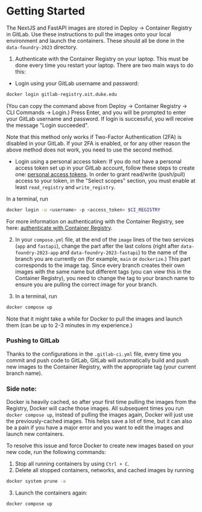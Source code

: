 # Getting Started

The NextJS and FastAPI images are stored in Deploy -> Container Registry in GitLab. Use these instructions to pull the images onto your local environment and launch the containers. These should all be done in the `data-foundry-2023` directory.

1. Authenticate with the Container Registry on your laptop. This must be done every time you restart your laptop. There are two main ways to do this:
- Login using your GitLab username and password:
```bash
docker login gitlab-registry.oit.duke.edu
```
(You can copy the command above from Deploy -> Container Registry -> CLI Commands -> Login.) Press Enter, and you will be prompted to enter your GitLab username and password. If login is successful, you will receive the message "Login succeeded".

Note that this method only works if Two-Factor Authentication (2FA) is disabled in your GitLab. If your 2FA is enabled, or for any other reason the above method does not work, you need to use the second method.
- Login using a personal access token:
If you do not have a personal access token set up in your GitLab account, follow these steps to create one: [personal access tokens](https://docs.gitlab.com/ee/user/profile/personal_access_tokens.html). In order to grant read/write (push/pull) access to your token, in the "Select scopes" section, you must enable at least `read_registry` and `write_registry`. 

In a terminal, run
```bash
docker login -u <username> -p <access_token> $CI_REGISTRY
```
For more information on authenticating with the Container Registry, see here: [authenticate with Container Registry](https://docs.gitlab.com/ee/user/packages/container_registry/authenticate_with_container_registry.html).

2. In your `compose.yml` file, at the end of the `image` lines of the two services (`app` and `fastapi`), change the part after the last colons (right after `data-foundry-2023-app` and `data-foundry-2023-fastapi`) to the name of the branch you are currently on (for example, `main` or `dockerize`.) This part corresponds to the image tag. Since every branch creates their own images with the same name but different tags (you can view this in the Container Registry), you need to change the tag to your branch name to ensure you are pulling the correct image for your branch.

3. In a terminal, run
```bash
docker compose up
```
Note that it might take a while for Docker to pull the images and launch them (can be up to 2-3 minutes in my experience.)

### Pushing to GitLab
Thanks to the configurations in the `.gitlab-ci.yml` file, every time you commit and push code to GitLab, GitLab will automatically build and push new images to the Container Registry, with the appropriate tag (your current branch name).

### Side note:
Docker is heavily cached, so after your first time pulling the images from the Registry, Docker will cache those images. All subsequent times you run `docker compose up`, instead of pulling the images again, Docker will just use the previously-cached images. This helps save a lot of time, but it can also be a pain if you have a major error and you want to edit the images and launch new containers.

To resolve this issue and force Docker to create new images based on your new code, run the following commands:
1. Stop all running containers by using `Ctrl + C`.
2. Delete all stopped containers, networks, and cached images by running
```bash
docker system prune -a
```
3. Launch the containers again:
```bash
docker compose up
```




